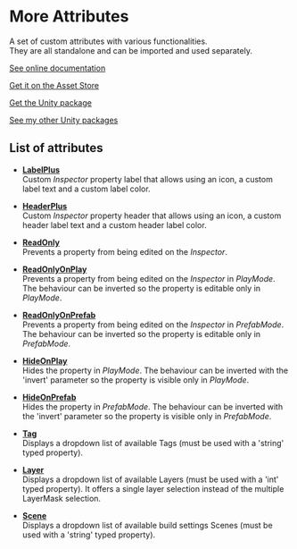 # More Attributes

A set of custom attributes with various functionalities.<BR/>
They are all standalone and can be imported and used separately.

[See online documentation](https://kevincastejon.github.io/Unity-MoreAttributes/)

[Get it on the Asset Store](https://assetstore.unity.com/packages/tools/utilities/more-attributes-229818)

[Get the Unity package](https://github.com/kevincastejon/Unity-MoreAttributes/releases/tag/v1.0)

[See my other Unity packages](https://assetstore.unity.com/publishers/46935)

## List of attributes

- [**LabelPlus**](/Assets/KevinCastejon/MoreAttributes/Documentation/LabelPlus/readme.md)<BR/>
Custom *Inspector* property label that allows using an icon, a custom label text and a custom label color.

- [**HeaderPlus**](/Assets/KevinCastejon/MoreAttributes/Documentation/HeaderPlus/readme.md)<BR/>
Custom *Inspector* property header that allows using an icon, a custom header label text and a custom header label color.

- [**ReadOnly**](/Assets/KevinCastejon/MoreAttributes/Documentation/ReadOnly/readme.md)<BR/>
Prevents a property from being edited on the *Inspector*.

- [**ReadOnlyOnPlay**](/Assets/KevinCastejon/MoreAttributes/Documentation/ReadOnlyOnPlay/readme.md)<BR/>
Prevents a property from being edited on the *Inspector* in *PlayMode*. The behaviour can be inverted so the property is editable only in *PlayMode*.

- [**ReadOnlyOnPrefab**](/Assets/KevinCastejon/MoreAttributes/Documentation/ReadOnlyOnPrefab/readme.md)<BR/>
Prevents a property from being edited on the *Inspector* in *PrefabMode*. The behaviour can be inverted so the property is editable only in *PrefabMode*.

- [**HideOnPlay**](/Assets/KevinCastejon/MoreAttributes/Documentation/HideOnPlay/readme.md)<BR/>
Hides the property in *PlayMode*. The behaviour can be inverted with the 'invert' parameter so the property is visible only in *PlayMode*.

- [**HideOnPrefab**](/Assets/KevinCastejon/MoreAttributes/Documentation/HideOnPrefab/readme.md)<BR/>
Hides the property in *PrefabMode*. The behaviour can be inverted with the 'invert' parameter so the property is visible only in *PrefabMode*.

- [**Tag**](/Assets/KevinCastejon/MoreAttributes/Documentation/Tag/readme.md)<BR/>
Displays a dropdown list of available Tags (must be used with a 'string' typed property).

- [**Layer**](/Assets/KevinCastejon/MoreAttributes/Documentation/Layer/readme.md)<BR/>
Displays a dropdown list of available Layers (must be used with a 'int' typed property).
It offers a single layer selection instead of the multiple LayerMask selection.

- [**Scene**](/Assets/KevinCastejon/MoreAttributes/Documentation/Scene/readme.md)<BR/>
Displays a dropdown list of available build settings Scenes (must be used with a 'string' typed property).
